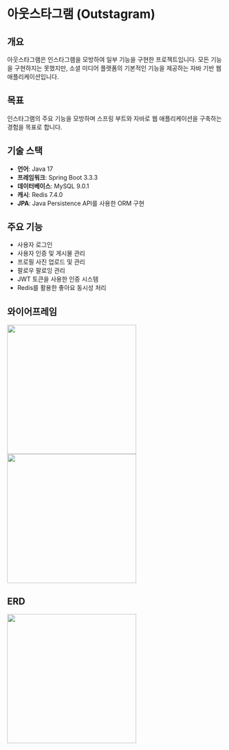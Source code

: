 # 아웃스타그램 (Outstagram)

## 개요
아웃스타그램은 인스타그램을 모방하여 일부 기능을 구현한 프로젝트입니다. 모든 기능을 구현하지는 못했지만, 소셜 미디어 플랫폼의 기본적인 기능을 제공하는 자바 기반 웹 애플리케이션입니다.

## 목표
인스타그램의 주요 기능을 모방하며 스프링 부트와 자바로 웹 애플리케이션을 구축하는 경험을 목표로 합니다.

## 기술 스택
- **언어**: Java 17
- **프레임워크**: Spring Boot 3.3.3
- **데이터베이스**: MySQL 9.0.1
- **캐시**: Redis 7.4.0
- **JPA**: Java Persistence API를 사용한 ORM 구현

## 주요 기능
- 사용자 로그인 
- 사용자 인증 및 게시물 관리
- 프로필 사진 업로드 및 관리
- 팔로우 팔로잉 관리 
- JWT 토큰을 사용한 인증 시스템
- Redis를 활용한 좋아요 동시성 처리 

## 와이어프레임
<img src="https://github.com/user-attachments/assets/bc896dd3-ed53-45b6-afd8-b818cec863a7" width="300" />
<img src="https://github.com/user-attachments/assets/26dcc17b-21f6-49c7-b16e-e32586d188af" width="300" />

## ERD
<img src="https://github.com/user-attachments/assets/79ef908a-50fe-481d-b812-3c60bf673e34" width="300" />

